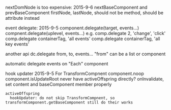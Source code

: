 nextDomNode is too expensive:
  2015-9-6
    nextBaseComponent and prevBaseComponent
    firstNode, lastNode, should not be method, should be attribute instead

event delegate:
  2015-9-5
  component.delegate(target, events...)
  compnent.delegate(uplevel, events...)
  e.g.
    comp.delegate 2, 'change', 'click'
    comp.delegate containerTag, 'all events'
    comp.delegate containerTag, 'all key events'

  another api
    dc.delegate from, to, events...
    "from" can be a list or component

  automatic delegate events on "Each" component

hook updater
    2015-9-5
    For TransformCompnent
      component.noop
      component.isUpdateRoot
      never have activeOffspring directly?
      onInvalidate, set content and baseComponent member properly

    activeOffspring
      hookUpdater: do not skip TransformCompnent, so transformComponent.getBaseComponent still do their works

